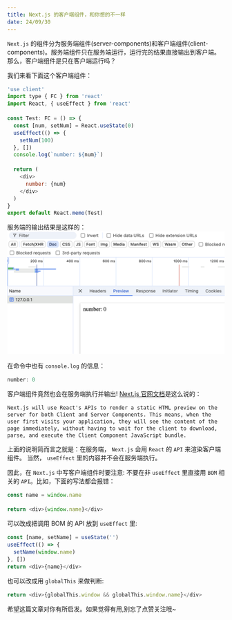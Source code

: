 ```yaml
---
title: Next.js 的客户端组件，和你想的不一样
date: 24/09/30
---
```


`Next.js` 的组件分为服务端组件(server-components)和客户端组件(client-components)。服务端组件只在服务端运行，运行完的结果直接输出到客户端。那么，客户端组件是只在客户端运行吗？

我们来看下面这个客户端组件：
```js
'use client'
import type { FC } from 'react'
import React, { useEffect } from 'react'

const Test: FC = () => {
  const [num, setNum] = React.useState(0)
  useEffect(() => {
    setNum(100)
  }, [])
  console.log(`number: ${num}`)

  return (
    <div>
      number: {num}
    </div>
  )
}
export default React.memo(Test)

``` 

服务端的输出结果是这样的：
![Run Result](./run-result.jpg)

在命令中也有 `console.log` 的信息：
```js
number: 0
```

客户端组件竟然也会在服务端执行并输出! [Next.js 官网文档](https://nextjs.org/docs/app/building-your-application/rendering/client-components#full-page-load)是这么说的：
```
Next.js will use React's APIs to render a static HTML preview on the server for both Client and Server Components. This means, when the user first visits your application, they will see the content of the page immediately, without having to wait for the client to download, parse, and execute the Client Component JavaScript bundle.
```

上面的说明简而言之就是：在服务端， `Next.js` 会用 `React` 的 `API` 来渲染客户端组件。 当然， `useEffect` 里的内容并不会在服务端执行。


因此，在 `Next.js` 中写客户端组件时要注意: 不要在非 `useEffect` 里直接用 `BOM` 相关的 `API`。比如，下面的写法都会报错：

```js
const name = window.name

return <div>{window.name}</div>
```

可以改成把调用 BOM 的 API 放到 `useEffect` 里:
```js
const [name, setName] = useState('')
useEffect(() => {
  setName(window.name)
}, [])
return <div>{name}</div>
```

也可以改成用 `globalThis` 来做判断:
```js
return <div>{globalThis.window && globalThis.window.name}</div>
```

希望这篇文章对你有所启发。如果觉得有用,别忘了点赞关注哦~

